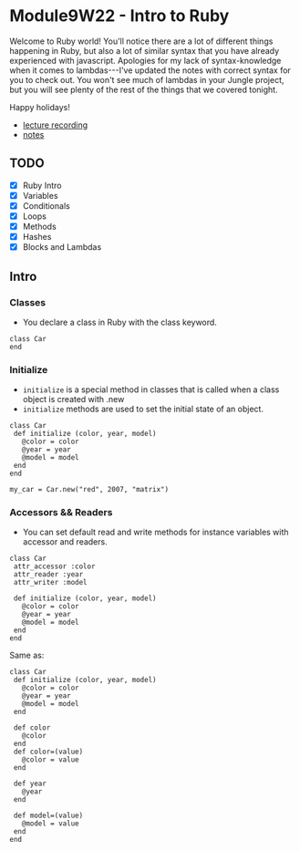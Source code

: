 # Module9W22 - Intro to Ruby

Welcome to Ruby world! You'll notice there are a lot of different things happening in Ruby, but also a lot of similar syntax that you have already experienced with javascript. Apologies for my lack of syntax-knowledge when it comes to lambdas---I've updated the notes with correct syntax for you to check out. You won't see much of lambdas in your Jungle project, but you will see plenty of the rest of the things that we covered tonight. 

Happy holidays!

- [lecture recording](https://vimeo.com/656871017/d6e1f919bb)
- [notes](https://github.com/connkat/lecture_notes/tree/master/Module9/Intro-To-Ruby)

## TODO
- [x] Ruby Intro
- [x] Variables
- [x] Conditionals
- [x] Loops
- [x] Methods
- [x] Hashes
- [x] Blocks and Lambdas

## Intro


### Classes
- You declare a class in Ruby with the class keyword.

```
class Car
end
```

### Initialize

- `initialize` is a special method in classes that is called when a class object is created with .new
- `initialize` methods are used to set the initial state of an object.

```
class Car
 def initialize (color, year, model)
   @color = color
   @year = year
   @model = model
 end
end

my_car = Car.new("red", 2007, "matrix")
```

### Accessors && Readers
- You can set default read and write methods for instance variables with accessor and readers.

```
class Car
 attr_accessor :color
 attr_reader :year
 attr_writer :model

 def initialize (color, year, model)
   @color = color
   @year = year
   @model = model
 end
end
```

Same as:

```
class Car
 def initialize (color, year, model)
   @color = color
   @year = year
   @model = model
 end

 def color
   @color
 end
 def color=(value)
   @color = value
 end

 def year
   @year
 end

 def model=(value)
   @model = value
 end
end
```